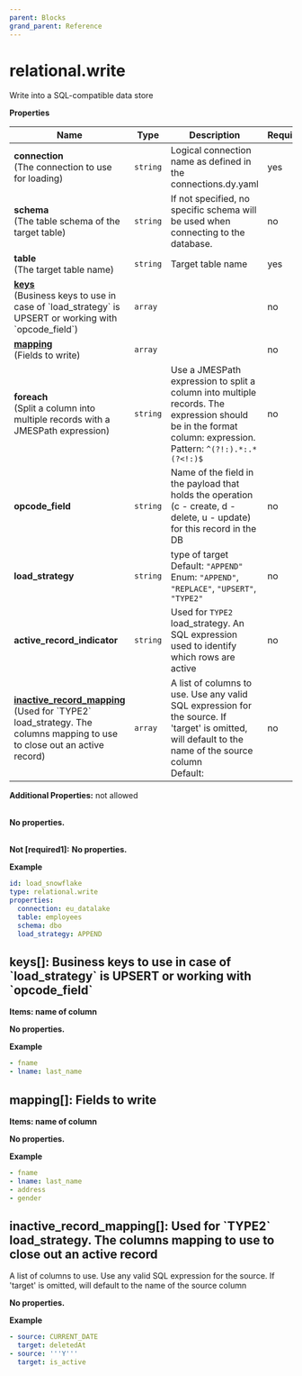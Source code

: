 ```yaml
---
parent: Blocks
grand_parent: Reference
---
```


# relational\.write

Write into a SQL-compatible data store


**Properties**

|Name|Type|Description|Required|
|----|----|-----------|--------|
|**connection**<br/>(The connection to use for loading)|`string`|Logical connection name as defined in the connections.dy.yaml<br/>|yes|
|**schema**<br/>(The table schema of the target table)|`string`|If not specified, no specific schema will be used when connecting to the database.<br/>|no|
|**table**<br/>(The target table name)|`string`|Target table name<br/>|yes|
|[**keys**](#keys)<br/>(Business keys to use in case of \`load\_strategy\` is UPSERT or working with \`opcode\_field\`)|`array`||no|
|[**mapping**](#mapping)<br/>(Fields to write)|`array`||no|
|**foreach**<br/>(Split a column into multiple records with a JMESPath expression)|`string`|Use a JMESPath expression to split a column into multiple records. The expression should be in the format column: expression.<br/>Pattern: ``^(?!:).*:.*(?<!:)$``<br/>|no|
|**opcode\_field**|`string`|Name of the field in the payload that holds the operation (c - create, d - delete, u - update) for this record in the DB<br/>|no|
|**load\_strategy**|`string`|type of target<br/>Default: `"APPEND"`<br/>Enum: `"APPEND"`, `"REPLACE"`, `"UPSERT"`, `"TYPE2"`<br/>|no|
|**active\_record\_indicator**|`string`|Used for `TYPE2` load_strategy. An SQL expression used to identify which rows are active<br/>|no|
|[**inactive\_record\_mapping**](#inactive_record_mapping)<br/>(Used for \`TYPE2\` load\_strategy\. The columns mapping to use to close out an active record)|`array`|A list of columns to use. Use any valid SQL expression for the source. If 'target' is omitted, will default to the name of the source column<br/>Default: <br/>|no|

**Additional Properties:** not allowed  
   

**No properties.**

   
**Not [required1]:** 
**No properties.**


**Example**

```yaml
id: load_snowflake
type: relational.write
properties:
  connection: eu_datalake
  table: employees
  schema: dbo
  load_strategy: APPEND

```

<a name="keys"></a>
## keys\[\]: Business keys to use in case of \`load\_strategy\` is UPSERT or working with \`opcode\_field\`

**Items: name of column**

**No properties.**

**Example**

```yaml
- fname
- lname: last_name

```

<a name="mapping"></a>
## mapping\[\]: Fields to write

**Items: name of column**

**No properties.**

**Example**

```yaml
- fname
- lname: last_name
- address
- gender

```

<a name="inactive_record_mapping"></a>
## inactive\_record\_mapping\[\]: Used for \`TYPE2\` load\_strategy\. The columns mapping to use to close out an active record

A list of columns to use. Use any valid SQL expression for the source. If 'target' is omitted, will default to the name of the source column


**No properties.**

**Example**

```yaml
- source: CURRENT_DATE
  target: deletedAt
- source: '''Y'''
  target: is_active

```


